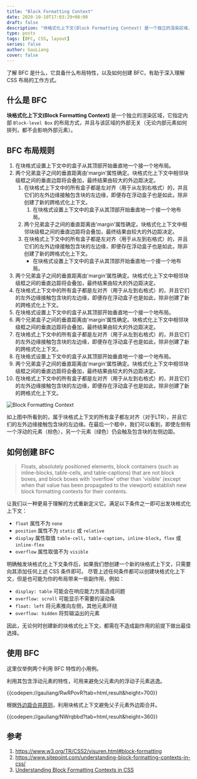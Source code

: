 ```yaml
---
title: "Block Formatting Context"
date: 2020-10-10T17:03:29+08:00
draft: false
description: "块格式化上下文(Block Formatting Context) 是一个独立的渲染区域，它指定内部 `Block-level Box` 的布局方式，并且与该区域的外部无关（无论内部元素如何排列，都不会影响外部元素）。"
type: posts
tags: [BFC, CSS, layout]
series: false
author: GauLiang
cover: false
---
```



了解 BFC 是什么，它具备什么布局特性，以及如何创建 BFC，有助于深入理解 CSS 布局的工作方式。

## 什么是 BFC

**块格式化上下文(Block Formatting Context)** 是一个独立的渲染区域，它指定内部 `Block-level Box` 的布局方式，并且与该区域的外部无关（无论内部元素如何排列，都不会影响外部元素）。

## BFC 布局规则

1. 在块格式设置上下文中的盒子从其顶部开始垂直地一个接一个地布局。
1. 两个兄弟盒子之间的垂直距离由'margin'属性确定。块格式化上下文中相邻块级框之间的垂直边距将会叠加，最终结果由较大的外边距决定。
    1. 在块格式上下文中的所有盒子都是左对齐（用于从左到右格式）的，并且它们的左外边缘接触包含块的左边缘，即便存在浮动盒子也是如此，除非创建了新的跨格式化上下文。
        1. 在块格式设置上下文中的盒子从其顶部开始垂直地一个接一个地布局。
    1. 两个兄弟盒子之间的垂直距离由'margin'属性确定。块格式化上下文中相邻块级框之间的垂直边距将会叠加，最终结果由较大的外边距决定。
    1. 在块格式上下文中的所有盒子都是左对齐（用于从左到右格式）的，并且它们的左外边缘接触包含块的左边缘，即便存在浮动盒子也是如此，除非创建了新的跨格式化上下文。
        - 在块格式设置上下文中的盒子从其顶部开始垂直地一个接一个地布局。
1. 两个兄弟盒子之间的垂直距离由'margin'属性确定。块格式化上下文中相邻块级框之间的垂直边距将会叠加，最终结果由较大的外边距决定。
1. 在块格式上下文中的所有盒子都是左对齐（用于从左到右格式）的，并且它们的左外边缘接触包含块的左边缘，即便存在浮动盒子也是如此，除非创建了新的跨格式化上下文。
1. 在块格式设置上下文中的盒子从其顶部开始垂直地一个接一个地布局。
1. 两个兄弟盒子之间的垂直距离由'margin'属性确定。块格式化上下文中相邻块级框之间的垂直边距将会叠加，最终结果由较大的外边距决定。
1. 在块格式上下文中的所有盒子都是左对齐（用于从左到右格式）的，并且它们的左外边缘接触包含块的左边缘，即便存在浮动盒子也是如此，除非创建了新的跨格式化上下文。
1. 在块格式设置上下文中的盒子从其顶部开始垂直地一个接一个地布局。
1. 两个兄弟盒子之间的垂直距离由'margin'属性确定。块格式化上下文中相邻块级框之间的垂直边距将会叠加，最终结果由较大的外边距决定。
1. 在块格式上下文中的所有盒子都是左对齐（用于从左到右格式）的，并且它们的左外边缘接触包含块的左边缘，即便存在浮动盒子也是如此，除非创建了新的跨格式化上下文。

![Block Formatting Context](001.jpg)

如上图中所看到的，属于块格式上下文的所有盒子都左对齐（对于LTR），并且它们的左外边缘接触包含块的左边缘。在最后一个框中，我们可以看到，即使左侧有一个浮动的元素（棕色），另一个元素（绿色）仍会触及包含块的左侧边距。

## 如何创建 BFC

> Floats, absolutely positioned elements, block containers (such as inline-blocks, table-cells, and table-captions) that are not block boxes, and block boxes with 'overflow' other than 'visible' (except when that value has been propagated to the viewport) establish new block formatting contexts for their contents.

让我们以一种更易于理解的方式重新定义它。满足以下条件之一即可出发块格式化上下文：

- `float` 属性不为 `none`
- `position` 属性不为 `static` 或 `relative`
- `display` 属性取值 `table-cell`，`table-caption`，`inline-block`，`flex` 或 `inline-flex`
- `overflow` 属性取值不为 `visible`

明确触发块格式化上下文条件后，如果我们想创建一个新的块格式上下文，只需要向其添加任何上述 CSS 条件即可。
尽管上述任何条件都可以创建块格式化上下文，但是也可能为你的布局带来一些副作用，例如：

- `display: table` 可能会在响应能力方面造成问题
- `overflow: scroll` 可能显示不需要的滚动条
- `float: left` 将元素推向左侧，其他元素环绕
- `overflow: hidden` 将剪辑溢出的元素

因此，无论何时创建新的块格式化上下文，都需在不造成副作用的前提下做出最佳选择。


## 使用 BFC

这里仅举例两个利用 BFC 特性的小用例。

利用其包含浮动元素的特性，可用来避免父元素内的浮动子元素逃逸。

{{codepen://gauliang/RwRPovR?tab=html,result&height=700}}

根据[外边距合并原则](https://www.w3.org/TR/CSS2/box.html#collapsing-margins)，利用块格式上下文避免父子元素外边距合并。

{{codepen://gauliang/NWrqbbd?tab=html,result&height=360}}

## 参考

1. <https://www.w3.org/TR/CSS2/visuren.html#block-formatting>
1. <https://www.sitepoint.com/understanding-block-formatting-contexts-in-css/>
1. [Understanding Block Formatting Contexts in CSS](https://www.smashingmagazine.com/2017/12/understanding-css-layout-block-formatting-context/)